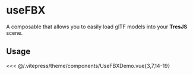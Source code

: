 # useFBX

<DocsDemo>
  <UseFBXDemo />
</DocsDemo>

A composable that allows you to easily load glTF models into your **TresJS** scene.

## Usage

<<< @/.vitepress/theme/components/UseFBXDemo.vue{3,7,14-19}

